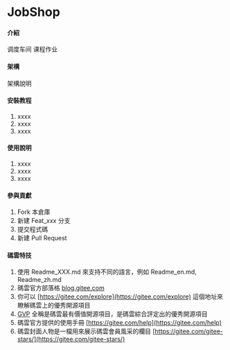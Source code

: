 # JobShop

#### 介紹
调度车间 课程作业

#### 架構
架構說明

#### 安裝教程

1.  xxxx
2.  xxxx
3.  xxxx

#### 使用說明

1.  xxxx
2.  xxxx
3.  xxxx

#### 參與貢獻

1.  Fork 本倉庫
2.  新建 Feat_xxx 分支
3.  提交程式碼
4.  新建 Pull Request


#### 碼雲特技

1.  使用 Readme\_XXX.md 來支持不同的語言，例如 Readme\_en.md, Readme\_zh.md
2.  碼雲官方部落格 [blog.gitee.com](https://blog.gitee.com)
3.  你可以 [https://gitee.com/explore](https://gitee.com/explore) 這個地址來瞭解碼雲上的優秀開源項目
4.  [GVP](https://gitee.com/gvp) 全稱是碼雲最有價值開源項目，是碼雲綜合評定出的優秀開源項目
5.  碼雲官方提供的使用手冊 [https://gitee.com/help](https://gitee.com/help)
6.  碼雲封面人物是一檔用來展示碼雲會員風采的欄目 [https://gitee.com/gitee-stars/](https://gitee.com/gitee-stars/)
